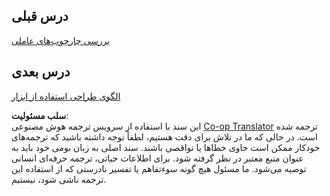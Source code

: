 <!--
CO_OP_TRANSLATOR_METADATA:
{
  "original_hash": "33243670d725b71857eee62f64ac2d09",
  "translation_date": "2025-07-12T09:15:59+00:00",
  "source_file": "03-agentic-design-patterns/README.md",
  "language_code": "fa"
}
-->
## درس قبلی

[بررسی چارچوب‌های عاملی](../02-explore-agentic-frameworks/README.md)

## درس بعدی

[الگوی طراحی استفاده از ابزار](../04-tool-use/README.md)

**سلب مسئولیت**:  
این سند با استفاده از سرویس ترجمه هوش مصنوعی [Co-op Translator](https://github.com/Azure/co-op-translator) ترجمه شده است. در حالی که ما در تلاش برای دقت هستیم، لطفاً توجه داشته باشید که ترجمه‌های خودکار ممکن است حاوی خطاها یا نواقصی باشند. سند اصلی به زبان بومی خود باید به عنوان منبع معتبر در نظر گرفته شود. برای اطلاعات حیاتی، ترجمه حرفه‌ای انسانی توصیه می‌شود. ما مسئول هیچ گونه سوءتفاهم یا تفسیر نادرستی که از استفاده این ترجمه ناشی شود، نیستیم.